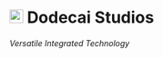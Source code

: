 # <img src="https://github.com/dodecai/.github/blob/main/Assets/Logos/Dodecai.png" alt="Logo" width="24"/> Dodecai Studios #
###### Versatile Integrated Technology #######

